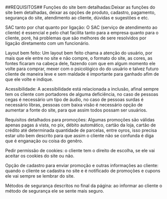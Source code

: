 ##REQUISITOS##
Funções do site bem detalhadas:Deixar as funções do site bem detalhadas, deixar as opções de produto, cadastro, pagamento, segurança do site, atendimento ao cliente, dúvidas e sugestões e etc.

SAC tanto por chat quanto por ligação: O SAC (serviço de atendimento ao cliente) é essencial e pelo chat facilita tanto para a empresa quanto para o cliente, poré, há problemas que são melhores de sere resolvidos por ligação diretamento com um funcionário.

Layout bem feito: Um layout bem feito chama a atenção do usuário, por mais que ele entre no site e não compre, o formato do site, as cores, as fontes ficaram na cabeça dele, fazendo com que em algum momento ele volte para comprar, mexer com o psicológico do do usuário e talvez futuro cliente de maneira leve e sem maldade é importante para ganhado afim de que ele volte e indique.

Acessibilidade: A acessibilidade está relacionada a inclusão, afinal sempre tem os cliente com portadores de alguma deficiência, no caso de pessoas cegas é necessário um tipo de áudio, no caso de pessoas surdas é necessário libras, pessoas com baixa visão é necessário opção de aumentar a fonte do site, para que assim todos possam ser usuários.

Requisitos detalhados para promoções: Algumas promoções são válidas apenas pagas á vista, no pix, débito automático, cartão da loja, cartão de crédito até determinada quantidade de parcelas, entre oyros, isso precisa estar uito bem descrito para que assim o cliente não se confunda é diga que é enganação ou coisa do genêro.

Pedir permissão de cookies: o cliente tem o direito de escolha, se ele vai aceitar os cookies do site ou não.

Opção de cadastro para enviar promoção e outras informações ao cliente: quando o cliente se cadastra no site e é notificado de promoções e cupons ele vai sempre se lembrar do site.

Métodos de segurança descritos no final da página: ao informar ao cliente o método de segurança ele se sente mais seguro.
